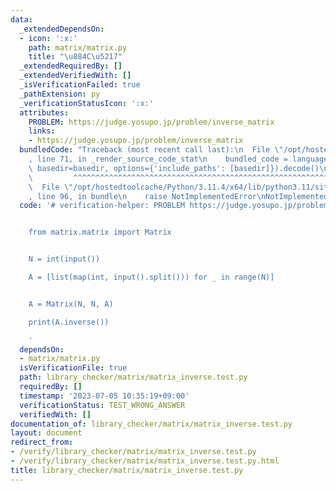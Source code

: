 ```yaml
---
data:
  _extendedDependsOn:
  - icon: ':x:'
    path: matrix/matrix.py
    title: "\u884C\u5217"
  _extendedRequiredBy: []
  _extendedVerifiedWith: []
  _isVerificationFailed: true
  _pathExtension: py
  _verificationStatusIcon: ':x:'
  attributes:
    PROBLEM: https://judge.yosupo.jp/problem/inverse_matrix
    links:
    - https://judge.yosupo.jp/problem/inverse_matrix
  bundledCode: "Traceback (most recent call last):\n  File \"/opt/hostedtoolcache/Python/3.11.4/x64/lib/python3.11/site-packages/onlinejudge_verify/documentation/build.py\"\
    , line 71, in _render_source_code_stat\n    bundled_code = language.bundle(stat.path,\
    \ basedir=basedir, options={'include_paths': [basedir]}).decode()\n          \
    \         ^^^^^^^^^^^^^^^^^^^^^^^^^^^^^^^^^^^^^^^^^^^^^^^^^^^^^^^^^^^^^^^^^^^^^^^^^^^^^^^^^\n\
    \  File \"/opt/hostedtoolcache/Python/3.11.4/x64/lib/python3.11/site-packages/onlinejudge_verify/languages/python.py\"\
    , line 96, in bundle\n    raise NotImplementedError\nNotImplementedError\n"
  code: '# verification-helper: PROBLEM https://judge.yosupo.jp/problem/inverse_matrix


    from matrix.matrix import Matrix


    N = int(input())

    A = [list(map(int, input().split())) for _ in range(N)]


    A = Matrix(N, N, A)

    print(A.inverse())

    '
  dependsOn:
  - matrix/matrix.py
  isVerificationFile: true
  path: library_checker/matrix/matrix_inverse.test.py
  requiredBy: []
  timestamp: '2023-07-05 10:35:19+09:00'
  verificationStatus: TEST_WRONG_ANSWER
  verifiedWith: []
documentation_of: library_checker/matrix/matrix_inverse.test.py
layout: document
redirect_from:
- /verify/library_checker/matrix/matrix_inverse.test.py
- /verify/library_checker/matrix/matrix_inverse.test.py.html
title: library_checker/matrix/matrix_inverse.test.py
---
```

